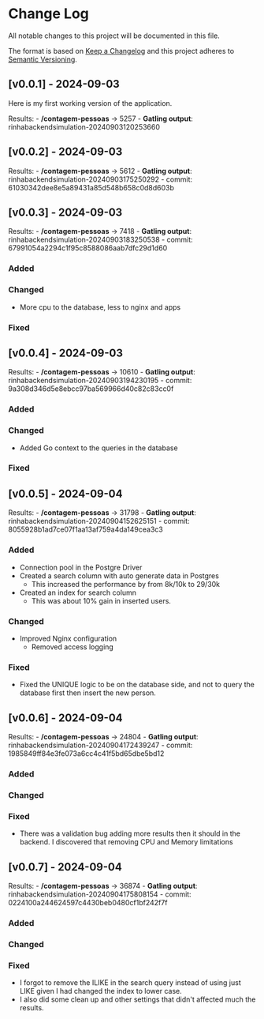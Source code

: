 # Change Log
All notable changes to this project will be documented in this file.
 
The format is based on [Keep a Changelog](http://keepachangelog.com/)
and this project adheres to [Semantic Versioning](http://semver.org/).
 
## [v0.0.1] - 2024-09-03
 
Here is my first working version of the application.

Results:
    - **/contagem-pessoas** -> 5257
    - **Gatling output**: rinhabackendsimulation-20240903120253660
 
## [v0.0.2] - 2024-09-03
 
Results:
    - **/contagem-pessoas** -> 5612
    - **Gatling output**: rinhabackendsimulation-20240903175250292
    - commit: 61030342dee8e5a89431a85d548b658c0d8d603b
 
## [v0.0.3] - 2024-09-03
 
Results:
    - **/contagem-pessoas** -> 7418
    - **Gatling output**: rinhabackendsimulation-20240903183250538
    - commit: 67991054a2294c1f95c8588086aab7dfc29d1d60
  
### Added

### Changed
- More cpu to the database, less to nginx and apps

### Fixed

## [v0.0.4] - 2024-09-03
 
Results:
    - **/contagem-pessoas** -> 10610
    - **Gatling output**: rinhabackendsimulation-20240903194230195
    - commit: 9a308d346d5e8ebcc97ba569966d40c82c83cc0f
  
### Added

### Changed
- Added Go context to the queries in the database

### Fixed

## [v0.0.5] - 2024-09-04
 
Results:
    - **/contagem-pessoas** -> 31798
    - **Gatling output**: rinhabackendsimulation-20240904152625151
    - commit: 8055928b1ad7ce07f1aa13af759a4da149cea3c3
  
### Added
- Connection pool in the Postgre Driver
- Created a search column with auto generate data in Postgres
  - This increased the performance by from 8k/10k to 29/30k
- Created an index for search column
  - This was about 10% gain in inserted users.

### Changed
- Improved Nginx configuration
  - Removed access logging

### Fixed
- Fixed the UNIQUE logic to be on the database side, and not to query the database first then insert the new person.

## [v0.0.6] - 2024-09-04
 
Results:
    - **/contagem-pessoas** -> 24804
    - **Gatling output**: rinhabackendsimulation-20240904172439247
    - commit: 1985849ff84e3fe073a6cc4c41f5bd65dbe5bd12
  
### Added

### Changed

### Fixed
- There was a validation bug adding more results then it should in the backend. I discovered that removing CPU and Memory limitations

## [v0.0.7] - 2024-09-04
 
Results:
    - **/contagem-pessoas** -> 36874
    - **Gatling output**: rinhabackendsimulation-20240904175808154
    - commit: 0224100a244624597c4430beb0480cf1bf242f7f
  
### Added

### Changed

### Fixed
- I forgot to remove the ILIKE in the search query instead of using just LIKE given I had changed the index to lower case.
- I also did some clean up and other settings that didn't affected much the results.